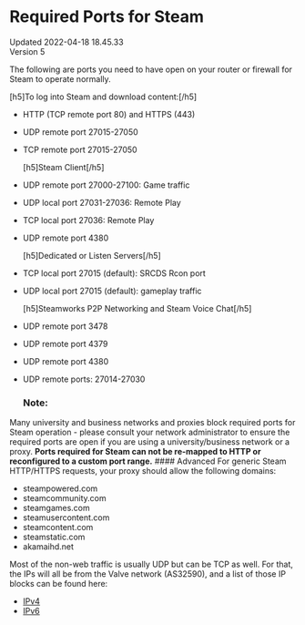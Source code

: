 # Required Ports for Steam
Updated 2022-04-18 18.45.33  
Version 5  

The following are ports you need to have open on your router or firewall for Steam to operate normally.  
  
  
 [h5]To log into Steam and download content:[/h5]
* HTTP (TCP remote port 80) and HTTPS (443)
* UDP remote port 27015-27050
* TCP remote port 27015-27050

    
  [h5]Steam Client[/h5]
* UDP remote port 27000-27100: Game traffic
* UDP local port 27031-27036: Remote Play
* TCP local port 27036: Remote Play
* UDP remote port 4380

  [h5]Dedicated or Listen Servers[/h5]
* TCP local port 27015 (default): SRCDS Rcon port
* UDP local port 27015 (default): gameplay traffic

   [h5]Steamworks P2P Networking and Steam Voice Chat[/h5]
* UDP remote port 3478
* UDP remote port 4379
* UDP remote port 4380
* UDP remote ports: 27014-27030

   ### Note:
Many university and business networks and proxies block required ports for Steam operation - please consult your network administrator to ensure the required ports are open if you are using a university/business network or a proxy. **Ports required for Steam can not be re-mapped to HTTP or reconfigured to a custom port range.**   #### Advanced
For generic Steam HTTP/HTTPS requests, your proxy should allow the following domains:  

* steampowered.com
* steamcommunity.com
* steamgames.com
* steamusercontent.com
* steamcontent.com
* steamstatic.com
* akamaihd.net

  
  
Most of the non-web traffic is usually UDP but can be TCP as well. For that, the IPs will all be from the Valve network (AS32590), and a list of those IP blocks can be found here:  

* [IPv4](http://bgp.he.net/AS32590#_prefixes)
* [IPv6](http://bgp.he.net/AS32590#_prefixes6)